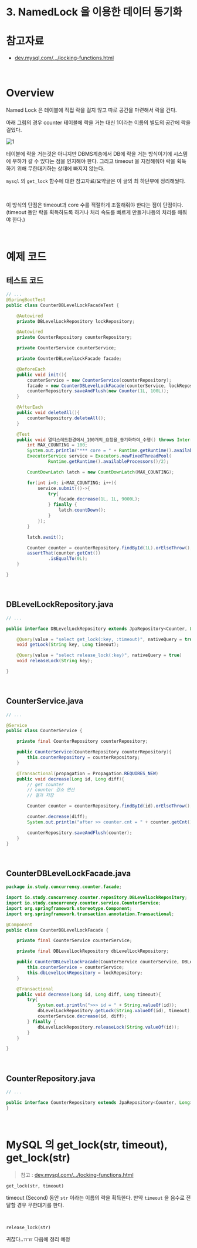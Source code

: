 # 3. NamedLock 을 이용한 데이터 동기화

# 참고자료

- [dev.mysql.com/.../locking-functions.html](https://dev.mysql.com/doc/refman/5.7/en/locking-functions.html)

<br>

# Overview

Named Lock 은 테이블에 직접 락을 걸지 않고 따로 공간을 마련해서 락을 건다.<br>

아래 그림의 경우 counter 테이블에 락을 거는 대신 1이라는 이름의 별도의 공간에 락을 걸었다.

![1](./img/3.1-NAMED-LOCK/1.png)

테이블에 락을 거는것은 아니지만 DBMS계층에서 DB에 락을 거는 방식이기에 시스템에 부하가 갈 수 있다는 점을 인지해야 한다. 그리고 timeout 을 지정해줘야 락을 획득하기 위해 무한대기하는 상태에 빠지지 않는다.<br>

`mysql` 의 `get_lock` 함수에 대한 참고자료/요약글은 이 글의 최 하단부에 정리해뒀다.<br>

<br>

이 방식의 단점은 timeout과 core 수를 적절하게 조절해줘야 한다는 점이 단점이다. (timeout 동안 락을 획득하도록 하거나 처리 속도를 빠르게 만들거나등의 처리를 해줘야 한다.)<br>

<br>

# 예제 코드

## 테스트 코드

```java
// ...
@SpringBootTest
public class CounterDBLevelLockFacadeTest {

    @Autowired
    private DBLevelLockRepository lockRepository;

    @Autowired
    private CounterRepository counterRepository;

    private CounterService counterService;

    private CounterDBLevelLockFacade facade;

    @BeforeEach
    public void init(){
        counterService = new CounterService(counterRepository);
        facade = new CounterDBLevelLockFacade(counterService, lockRepository);
        counterRepository.saveAndFlush(new Counter(1L, 100L));
    }

    @AfterEach
    public void deleteAll(){
        counterRepository.deleteAll();
    }

    @Test
    public void 멀티스레드환경에서_100개의_요청을_동기화하여_수행() throws InterruptedException {
        int MAX_COUNTING = 100;
        System.out.println("*** core = " + Runtime.getRuntime().availableProcessors());
        ExecutorService service = Executors.newFixedThreadPool(
                Runtime.getRuntime().availableProcessors()/2);

        CountDownLatch latch = new CountDownLatch(MAX_COUNTING);

        for(int i=0; i<MAX_COUNTING; i++){
            service.submit(()->{
                try{
                    facade.decrease(1L, 1L, 9000L);
                } finally {
                    latch.countDown();
                }
            });
        }

        latch.await();

        Counter counter = counterRepository.findById(1L).orElseThrow();
        assertThat(counter.getCnt())
                .isEqualTo(0L);
    }

}

```

<br>

## DBLevelLockRepository.java

```java
// ...

public interface DBLevelLockRepository extends JpaRepository<Counter, Long> {

    @Query(value = "select get_lock(:key, :timeout)", nativeQuery = true)
    void getLock(String key, Long timeout);

    @Query(value = "select release_lock(:key)", nativeQuery = true)
    void releaseLock(String key);

}
```



<br>

## CounterService.java

```java
// ...

@Service
public class CounterService {

    private final CounterRepository counterRepository;

    public CounterService(CounterRepository counterRepository){
        this.counterRepository = counterRepository;
    }

    @Transactional(propagation = Propagation.REQUIRES_NEW)
    public void decrease(Long id, Long diff){
        // get counter
        // counter 감소 연산
        // 결과 저장

        Counter counter = counterRepository.findById(id).orElseThrow();

        counter.decrease(diff);
        System.out.println("after >> counter.cnt = " + counter.getCnt());

        counterRepository.saveAndFlush(counter);
    }
}
```

<br>

## CounterDBLevelLockFacade.java

```java
package io.study.cuncurrency.counter.facade;

import io.study.cuncurrency.counter.repository.DBLevelLockRepository;
import io.study.cuncurrency.counter.service.CounterService;
import org.springframework.stereotype.Component;
import org.springframework.transaction.annotation.Transactional;

@Component
public class CounterDBLevelLockFacade {

    private final CounterService counterService;

    private final DBLevelLockRepository dbLevelLockRepository;

    public CounterDBLevelLockFacade(CounterService counterService, DBLevelLockRepository lockRepository){
        this.counterService = counterService;
        this.dbLevelLockRepository = lockRepository;
    }

    @Transactional
    public void decrease(Long id, Long diff, Long timeout){
        try{
            System.out.println(">>> id = " + String.valueOf(id));
            dbLevelLockRepository.getLock(String.valueOf(id), timeout);
            counterService.decrease(id, diff);
        } finally {
            dbLevelLockRepository.releaseLock(String.valueOf(id));
        }
    }

}
```

<br>

## CounterRepository.java

```java
// ...

public interface CounterRepository extends JpaRepository<Counter, Long> {
}
```

<br>

# MySQL 의 get_lock(str, timeout), get_lock(str)

> 참고 : [dev.mysql.com/.../locking-functions.html](https://dev.mysql.com/doc/refman/5.7/en/locking-functions.html)

`get_lock(str, timeout)` <br>

timeout (Second) 동안 `str` 이라는 이름의 락을 획득한다. 만약 `timeout` 을 음수로 전달할 경우 무한대기를 한다.<br>

<br>

`release_lock(str)`<br>

귀찮다..ㅠㅠ 다음에 정리 예정





